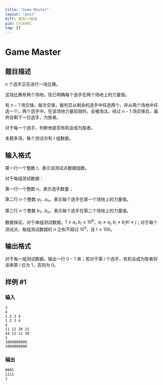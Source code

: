 ```yaml
---
title: "Game Master"
layout: "post"
diff: 普及+/提高
pid: CF1608C
tag: []
---
```


# Game Master

## 题目描述

$n$ 个选手正在进行一场比赛。

这场比赛有两个场地。现已明确每个选手在两个场地上的力量值。

有 $n-1$ 场交锋。每次交锋，裁判员从剩余的选手中任选两个，并从两个场地中任选一个。两个选手中，在该场地力量较弱的，会被淘汰。经过 $n-1$ 场交锋后，最终会剩下一位选手，为胜者。

对于每一个选手，判断他是否有机会成为胜者。

本题多测，每个测试点有 $t$ 组数据。

## 输入格式

第一行一个整数 $t$，表示该测试点数据组数。

对于每组测试数据：

第一行一个整数 $n$，表示选手数量；

第二行 $n$ 个整数 $a_1\dots a_n$，表示每个选手在第一个场地上的力量值。

第三行 $n$ 个整数 $b_1\dots b_n$，表示每个选手在第二个场地上的力量值。

数据保证，对于单组测试数据，$1\leq a_i,b_i\leq 10^9$，$a_i\neq a_j,b_i\neq b_j\forall i\neq j$；对于每个测试点，每组测试数据的 $n$ 之和不超过 $10^5$，且 $t\leq 100$。

## 输出格式

对于每一组测试数据，输出一行 $0-1$ 串；若对于第 $i$ 个选手，有机会成为胜者则该串第 $i$ 位为 $1$，否则为 $0$。

## 样例 #1

### 输入

```
3
4
1 2 3 4
1 2 3 4
4
11 12 20 21
44 22 11 30
1
1000000000
1000000000
```

### 输出

```
0001
1111
1
```

